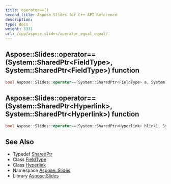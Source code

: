 ```yaml
---
title: operator==()
second_title: Aspose.Slides for C++ API Reference
description: 
type: docs
weight: 5331
url: /cpp/aspose.slides/operator_equal_equal/
---
```

## Aspose::Slides::operator==(System::SharedPtr\<FieldType\>, System::SharedPtr\<FieldType\>) function




```cpp
bool Aspose::Slides::operator==(System::SharedPtr<FieldType> a, System::SharedPtr<FieldType> b)
```

## Aspose::Slides::operator==(System::SharedPtr\<Hyperlink\>, System::SharedPtr\<Hyperlink\>) function




```cpp
bool Aspose::Slides::operator==(System::SharedPtr<Hyperlink> hlink1, System::SharedPtr<Hyperlink> hlink2)
```

## See Also

* Typedef [SharedPtr](../system/sharedptr/)
* Class [FieldType](./fieldtype/)
* Class [Hyperlink](./hyperlink/)
* Namespace [Aspose::Slides](./)
* Library [Aspose.Slides](../)